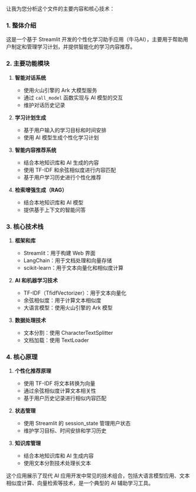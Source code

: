 让我为您分析这个文件的主要内容和核心技术：

### 1. 整体介绍
这是一个基于 Streamlit 开发的个性化学习助手应用（牛马AI），主要用于帮助用户制定和管理学习计划，并提供智能化的学习内容推荐。

### 2. 主要功能模块

1. **智能对话系统**
   - 使用火山引擎的 Ark 大模型服务
   - 通过 `call_model` 函数实现与 AI 模型的交互
   - 维护对话历史记录

2. **学习计划生成**
   - 基于用户输入的学习目标和时间安排
   - 使用 AI 模型生成个性化学习计划

3. **智能内容推荐系统**
   - 结合本地知识库和 AI 生成的内容
   - 使用 TF-IDF 和余弦相似度进行内容匹配
   - 基于用户学习历史进行个性化推荐

4. **检索增强生成（RAG）**
   - 结合本地知识库和 AI 模型
   - 提供基于上下文的智能问答

### 3. 核心技术栈

1. **框架和库**
   - Streamlit：用于构建 Web 界面
   - LangChain：用于文档处理和向量存储
   - scikit-learn：用于文本向量化和相似度计算

2. **AI 和机器学习技术**
   - TF-IDF（TfidfVectorizer）：用于文本向量化
   - 余弦相似度：用于计算文本相似度
   - 大语言模型：使用火山引擎的 Ark 模型

3. **数据处理技术**
   - 文本分割：使用 CharacterTextSplitter
   - 文档加载：使用 TextLoader

### 4. 核心原理

1. **个性化推荐原理**
   - 使用 TF-IDF 将文本转换为向量
   - 通过余弦相似度计算文本相关性
   - 基于用户历史记录进行相似内容匹配

2. **状态管理**
   - 使用 Streamlit 的 session_state 管理用户状态
   - 维护学习目标、时间安排和学习历史

3. **知识库管理**
   - 结合本地知识库和 AI 生成内容
   - 使用文本分割技术处理长文本

这个应用展示了现代 AI 应用开发中常见的技术组合，包括大语言模型应用、文本相似度计算、向量检索等技术，是一个典型的 AI 辅助学习工具。